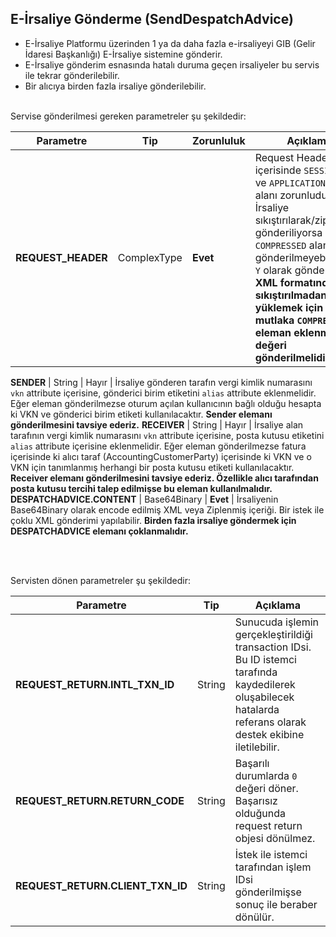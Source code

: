 ## E-İrsaliye Gönderme (SendDespatchAdvice)
* E-İrsaliye Platformu üzerinden 1 ya da daha fazla e-irsaliyeyi GIB (Gelir İdaresi Başkanlığı) E-İrsaliye
sistemine gönderir.
* E-İrsaliye gönderim esnasında hatalı duruma geçen irsaliyeler bu servis ile tekrar gönderilebilir.
* Bir alıcıya birden fazla irsaliye gönderilebilir.

<br>
Servise gönderilmesi gereken parametreler şu şekildedir:

Parametre | Tip         | Zorunluluk  | Açıklama
--------- | ----------- | ----------- | -----------
**REQUEST_HEADER** | ComplexType | **Evet** | Request Header objesi içerisinde `SESSION_ID` ve `APPLICATION_NAME` alanı zorunludur. İrsaliye sıkıştırılarak/ziplenerek gönderiliyorsa `COMPRESSED` alanı gönderilmeyebilir veya `Y` olarak gönderilebilir. **XML formatında sıkıştırılmadan yüklemek için mutlaka `COMPRESSED` eleman eklenmeli ve `N` değeri gönderilmelidir.**

**SENDER** | String | Hayır | İrsaliye gönderen tarafın vergi kimlik numarasını `vkn` attribute içerisine, gönderici birim etiketini `alias` attribute eklenmelidir. Eğer eleman gönderilmezse oturum açılan kullanıcının bağlı olduğu hesapta ki VKN ve gönderici birim etiketi kullanılacaktır. **Sender elemanı gönderilmesini tavsiye ederiz.**
**RECEIVER** | String | Hayır | İrsaliye alan tarafının vergi kimlik numarasını `vkn` attribute içerisine, posta kutusu etiketini `alias` attribute içerisine eklenmelidir. Eğer eleman gönderilmezse fatura içerisinde ki alıcı taraf (AccountingCustomerParty) içerisinde ki VKN ve o VKN için tanımlanmış herhangi bir posta kutusu etiketi kullanılacaktır. **Receiver elemanı gönderilmesini tavsiye ederiz. Özellikle alıcı tarafından posta kutusu tercihi talep edilmişse bu eleman kullanılmalıdır.**
**DESPATCHADVICE.CONTENT** | Base64Binary | **Evet** | İrsaliyenin Base64Binary olarak encode edilmiş XML veya Ziplenmiş içeriği. Bir istek ile çoklu XML gönderimi yapılabilir. **Birden fazla irsaliye göndermek için DESPATCHADVICE elemanı çoklanmalıdır.**


<br><br>

Servisten dönen parametreler şu şekildedir:

Parametre | Tip        | Açıklama
--------- | ----------- | -----------
**REQUEST_RETURN.INTL_TXN_ID** | String | Sunucuda işlemin gerçekleştirildiği transaction IDsi. Bu ID istemci tarafında kaydedilerek oluşabilecek hatalarda referans olarak destek ekibine iletilebilir.
**REQUEST_RETURN.RETURN_CODE** | String | Başarılı durumlarda `0` değeri döner. Başarısız olduğunda request return objesi dönülmez.
**REQUEST_RETURN.CLIENT_TXN_ID** | String | İstek ile istemci tarafından işlem IDsi gönderilmişse sonuç ile beraber dönülür.
